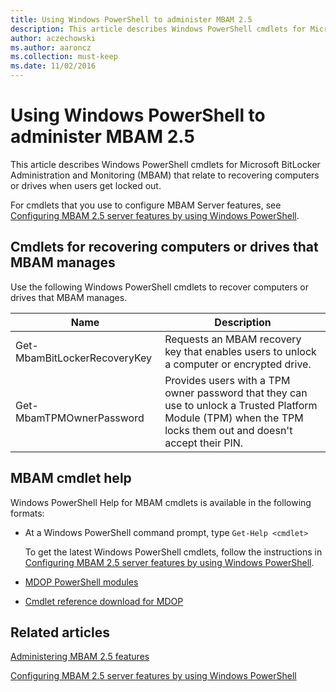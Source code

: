 ```yaml
---
title: Using Windows PowerShell to administer MBAM 2.5
description: This article describes Windows PowerShell cmdlets for Microsoft BitLocker Administration and Monitoring (MBAM) that relate to recovering computers or drives when users get locked out.
author: aczechowski
ms.author: aaroncz
ms.collection: must-keep
ms.date: 11/02/2016
---
```


# Using Windows PowerShell to administer MBAM 2.5

This article describes Windows PowerShell cmdlets for Microsoft BitLocker Administration and Monitoring (MBAM) that relate to recovering computers or drives when users get locked out.

For cmdlets that you use to configure MBAM Server features, see [Configuring MBAM 2.5 server features by using Windows PowerShell](configuring-mbam-25-server-features-by-using-windows-powershell.md).

## <a href="" id="cmdlets-for-recovering-computers-or-drives-that-are-managed-by-mbam-"></a>Cmdlets for recovering computers or drives that MBAM manages

Use the following Windows PowerShell cmdlets to recover computers or drives that MBAM manages.

| Name | Description |
|--|--|
| Get-MbamBitLockerRecoveryKey | Requests an MBAM recovery key that enables users to unlock a computer or encrypted drive. |
| Get-MbamTPMOwnerPassword | Provides users with a TPM owner password that they can use to unlock a Trusted Platform Module (TPM) when the TPM locks them out and doesn't accept their PIN. |

## <a href="" id="---------mbam-cmdlet-help"></a> MBAM cmdlet help

Windows PowerShell Help for MBAM cmdlets is available in the following formats:

- At a Windows PowerShell command prompt, type `Get-Help <cmdlet>`

  To get the latest Windows PowerShell cmdlets, follow the instructions in [Configuring MBAM 2.5 server features by using Windows PowerShell](configuring-mbam-25-server-features-by-using-windows-powershell.md).

- [MDOP PowerShell modules](/powershell/mdop/get-started)

- [Cmdlet reference download for MDOP](https://www.microsoft.com/download/details.aspx?id=41195)

## Related articles

[Administering MBAM 2.5 features](administering-mbam-25-features.md)

[Configuring MBAM 2.5 server features by using Windows PowerShell](configuring-mbam-25-server-features-by-using-windows-powershell.md)
